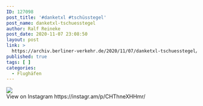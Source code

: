 ```yaml
---
ID: 127098
post_title: '#danketxl #tschüsstegel'
post_name: danketxl-tschuesstegel
author: Ralf Reineke
post_date: 2020-11-07 23:08:50
layout: post
link: >
  https://archiv.berliner-verkehr.de/2020/11/07/danketxl-tschuesstegel/
published: true
tags: [ ]
categories:
  - Flughäfen
---
```

<div><img src='https://scontent-lga3-1.cdninstagram.com/v/t51.29350-15/124087934_988237981660354_5366530972729749377_n.jpg?_nc_cat=106&ccb=2&_nc_sid=8ae9d6&_nc_ohc=p6QvmRFgf-EAX9i9gtG&_nc_ht=scontent-lga3-1.cdninstagram.com&oh=19c3c7cbff53b5ac021bf1cfe788c575&oe=5FCC2D27' style='max-width:600px;' /><br/><div>View on Instagram https://instagr.am/p/CHThneXHHmr/</div></div>